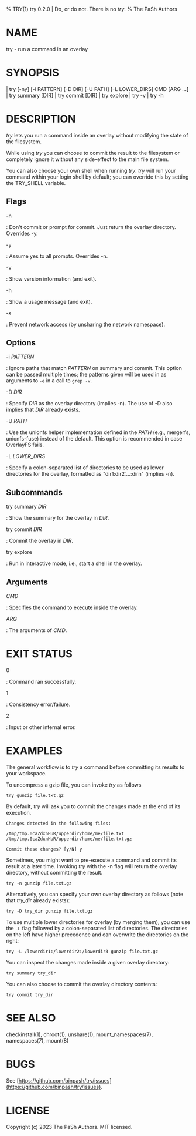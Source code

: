% TRY(1) try 0.2.0 | Do, or do not. There is no *try*.
% The PaSh Authors

# NAME

try - run a command in an overlay

# SYNOPSIS
| try [-ny] [-i PATTERN] [-D DIR] [-U PATH] [-L LOWER_DIRS] CMD [ARG ...]
| try summary [DIR]
| try commit [DIR]
| try explore
| try -v
| try -h

# DESCRIPTION

*try* lets you run a command inside an overlay without modifying the state of the filesystem.

While using *try* you can choose to commit the result to the filesystem or completely ignore it without any side-effect to the main file system.

You can also choose your own shell when running *try*. *try* will run your command within your login shell by default; you can override this by setting the TRY_SHELL variable.

## Flags

-n

: Don't commit or prompt for commit. Just return the overlay directory. Overrides -y.

-y

: Assume yes to all prompts. Overrides -n.

-v

: Show version information (and exit).

-h

: Show a usage message (and exit).

-x

: Prevent network access (by unsharing the network namespace).


## Options

-i *PATTERN*

: Ignore paths that match *PATTERN* on summary and commit. This option can be passed multiple times; the patterns given will be used in as arguments to `-e` in a call to `grep -v`.

-D *DIR*

: Specify *DIR* as the overlay directory (implies -n). The use of -D also implies that *DIR* already exists.

-U *PATH*

: Use the unionfs helper implementation defined in the *PATH* (e.g., mergerfs, unionfs-fuse) instead of the default.
This option is recommended in case OverlayFS fails.

-L *LOWER_DIRS*

: Specify a colon-separated list of directories to be used as lower directories for the overlay, formatted as "dir1:dir2:...:dirn" (implies -n).


## Subcommands

try summary *DIR*

: Show the summary for the overlay in *DIR*.

try commit *DIR*

: Commit the overlay in *DIR*.

try explore

: Run in interactive mode, i.e., start a shell in the overlay.

## Arguments

*CMD*

: Specifies the command to execute inside the overlay.

*ARG*

: The arguments of *CMD*.

# EXIT STATUS

0

: Command ran successfully.

1

: Consistency error/failure.

2

: Input or other internal error.

# EXAMPLES

The general workflow is to *try* a command before committing its results to your workspace.

To uncompress a gzip file, you can invoke *try* as follows

```
try gunzip file.txt.gz
```

By default, *try* will ask you to commit the changes made at the end of its execution.

```
Changes detected in the following files:

/tmp/tmp.0caZdxnHuR/upperdir/home/me/file.txt
/tmp/tmp.0caZdxnHuR/upperdir/home/me/file.txt.gz

Commit these changes? [y/N] y
```

Sometimes, you might want to pre-execute a command and commit its result at a later time. Invoking *try* with the -n flag will return the overlay directory, without committing the result.

```
try -n gunzip file.txt.gz
```

Alternatively, you can specify your own overlay directory as follows (note that *try_dir* already exists):

```
try -D try_dir gunzip file.txt.gz
```

To use multiple lower directories for overlay (by merging them), you can use the `-L` flag followed by a colon-separated list of directories. The directories on the left have higher precedence and can overwrite the directories on the right:

```
try -L /lowerdir1:/lowerdir2:/lowerdir3 gunzip file.txt.gz
```

You can inspect the changes made inside a given overlay directory:

```
try summary try_dir
```

You can also choose to commit the overlay directory contents:

```
try commit try_dir
```

# SEE ALSO

checkinstall(1), chroot(1), unshare(1), mount_namespaces(7), namespaces(7), mount(8)

# BUGS

See
[https://github.com/binpash/try/issues](https://github.com/binpash/try/issues).

# LICENSE

Copyright (c) 2023 The PaSh Authors. MIT licensed.

